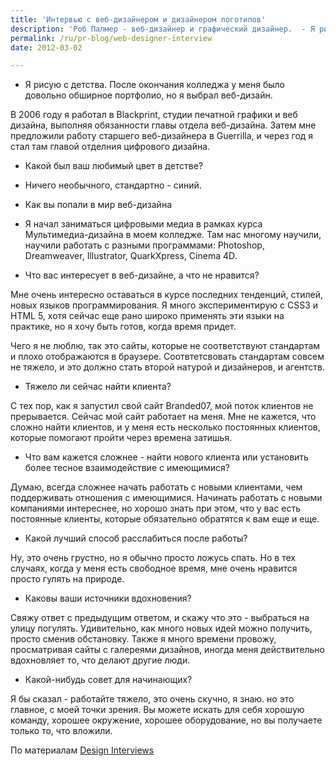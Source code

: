 ```yaml
---
title: 'Интервью с веб-дизайнером и дизайнером логотипов'
description: 'Роб Палмер - веб-дизайнер и графический дизайнер.  - Я рисую с детства. После окончания колледжа у меня было довольно обширное портфолио, но я выбрал веб-дизайн.'
permalink: /ru/pr-blog/web-designer-interview
date: 2012-03-02

---
```


- Я рисую с детства. После окончания колледжа у меня было довольно обширное портфолио, но я выбрал веб-дизайн.

В 2006 году я работал в Blackprint, студии печатной графики и веб дизайна, выполняя обязанности главы отдела веб-дизайна. Затем мне предложили работу старшего веб-дизайнера в Guerrilla, и через год я стал там главой отделния цифрового дизайна.

 - Какой был ваш любимый цвет в детстве?

 - Ничего необычного, стандартно - синий.

 - Как вы попали в мир веб-дизайна

 - Я начал заниматься цифровыми медиа в рамках курса Мультимедиа-дизайна в моем колледже. Там нас многому научили, научили работать с разными программами:  Photoshop, Dreamweaver, Illustrator, QuarkXpress, Cinema 4D.

- Что вас интересует в веб-дизайне, а что не нравится?

Мне очень интересно оставаться в курсе последних тенденций, стилей, новых языков программирования. Я много экспериментирую с  CSS3  и HTML 5, хотя сейчас еще рано широко применять эти языки на практике, но я хочу быть готов, когда время придет.

Чего я не люблю, так это сайты, которые не соответствуют стандартам и плохо отображаются в браузере. Соотвтетсвовать стандартам  совсем не тяжело, и это должно стать второй натурой и дизайнеров, и агентств.

-  Тяжело ли сейчас найти клиента?

С тех пор, как я запустил свой сайт Branded07, мой поток клиентов не прерывается. Сейчас мой сайт работает на меня. Мне не кажется, что сложно найти клиентов, и у меня есть несколько постоянных клиентов, которые помогают пройти через времена затишья.

- Что вам кажется сложнее - найти нового клиента или установить более тесное взаимодействие с имеющимися?

Думаю, всегда сложнее начать работать с новыми клиентами, чем поддерживать отношения с имеющимися. Начинать работать с новыми компаниями интереснее, но хорошо знать при этом, что у вас есть постоянные клиенты, которые обязательно обратятся к вам еще и еще.

- Какой лучший способ расслабиться после работы?

Ну, это очень грустно, но я обычно просто ложусь спать. Но в тех случаях, когда у меня есть свободное время, мне очень нравится просто гулять на природе.

 - Каковы ваши источники вдохновения?

Свяжу ответ с предыдущим ответом, и скажу что это - выбраться на улицу погулять. Удивительно, как много новых идей можно получить, просто сменив обстановку. Также я много времени провожу, просматривая сайты с галереями дизайнов, иногда меня действительно вдохновляет то, что делают другие люди.

- Какой-нибудь совет для начинающих?

Я бы сказал - работайте тяжело, это очень скучно, я знаю. но это главное, с моей точки зрения. Вы можете искать для себя хорошую команду, хорошее окружение, хорошее оборудование, но вы получаете только то, что вложили.

По материалам <a href="http://www.designinterviews.com/interviews/rob-palmer">Design Interviews</a>

